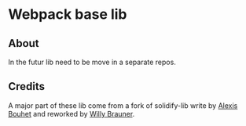 # Webpack base lib

## About

In the futur lib need to be move in a separate repos.

## Credits

A major part of these lib come from a fork of solidify-lib write by [Alexis Bouhet](https://zouloux.com)
and reworked by [Willy Brauner](https://github.com/willybrauner).
